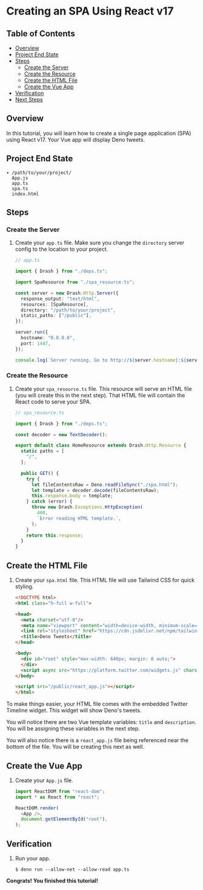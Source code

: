 # Creating an SPA Using React v17

## Table of Contents

- [Overview](#overview)
- [Project End State](#project-end-state)
- [Steps](#steps)
  - [Create the Server](#create-the-server)
  - [Create the Resource](#create-the-resource)
  - [Create the HTML File](#create-the-html-file)
  - [Create the Vue App](#create-the-vue-app)
- [Verification](#verification)
- [Next Steps](#next-steps)

## Overview

In this tutorial, you will learn how to create a single page application (SPA)
using React v17. Your Vue app will display Deno tweets.

## Project End State

```text
▾ /path/to/your/project/
  App.js
  app.ts
  spa.ts
  index.html
```

## Steps

### Create the Server

1. Create your `app.ts` file. Make sure you change the `directory` server config
   to the location to your project.

    ```typescript
    // app.ts

    import { Drash } from "./deps.ts";

    import SpaResource from "./spa_resource.ts";

    const server = new Drash.Http.Server({
      response_output: "text/html",
      resources: [SpaResource],
      directory: "/path/to/your/project",
      static_paths: ["/public"],
    });

    server.run({
      hostname: "0.0.0.0",
      port: 1447,
    });

    console.log(`Server running. Go to http://${server.hostname}:${server.port}.`);
    ```

### Create the Resource

1. Create your `spa_resource.ts` file. This resource will serve an HTML file
   (you will create this in the next step). That HTML file will contain the
   React code to serve your SPA.

    ```typescript
    // spa_resource.ts

    import { Drash } from "./deps.ts";

    const decoder = new TextDecoder();

    export default class HomeResource extends Drash.Http.Resource {
      static paths = [
        "/",
      ];

      public GET() {
        try {
          let fileContentsRaw = Deno.readFileSync("./spa.html");
          let template = decoder.decode(fileContentsRaw);
          this.response.body = template;
        } catch (error) {
          throw new Drash.Exceptions.HttpException(
            400,
            `Error reading HTML template.`,
          );
        }
        return this.response;
      }
    }
    ```

## Create the HTML File

1. Create your `spa.html` file. This HTML file will use Tailwind CSS for quick
   styling.

    ```html
    <!DOCTYPE html>
    <html class="h-full w-full">

    <head>
      <meta charset="utf-8"/>
      <meta name="viewport" content="width=device-width, minimum-scale=1.0, user-scalable=no"/>
      <link rel="stylesheet" href="https://cdn.jsdelivr.net/npm/tailwindcss/dist/tailwind.min.css">
      <title>Deno Tweets</title>
    </head>

    <body>
      <div id="root" style="max-width: 640px; margin: 0 auto;">
      </div>
      <script async src="https://platform.twitter.com/widgets.js" charset="utf-8"></script>
    </body>

    <script src="/public/react_app.js"></script>
    </html>
    ```

To make things easier, your HTML file comes with the embedded Twitter Timeline
widget. This widget will show Deno's tweets.

You will notice there are two Vue template variables: `title` and `description`.
You will be assigning these variables in the next step.

You will also notice there is a `react_app.js` file being referenced near the
bottom of the file. You will be creating this next as well.

## Create the Vue App

1. Create your `App.js` file.

    ```javascript
    import ReactDOM from "react-dom";
    import * as React from "react";

    ReactDOM.render(
      <App />,
      document.getElementById("root"),
    );
    ```

## Verification

1. Run your app.

    ```shell
    $ deno run --allow-net --allow-read app.ts
    ```

**Congrats! You finished this tutorial!**

